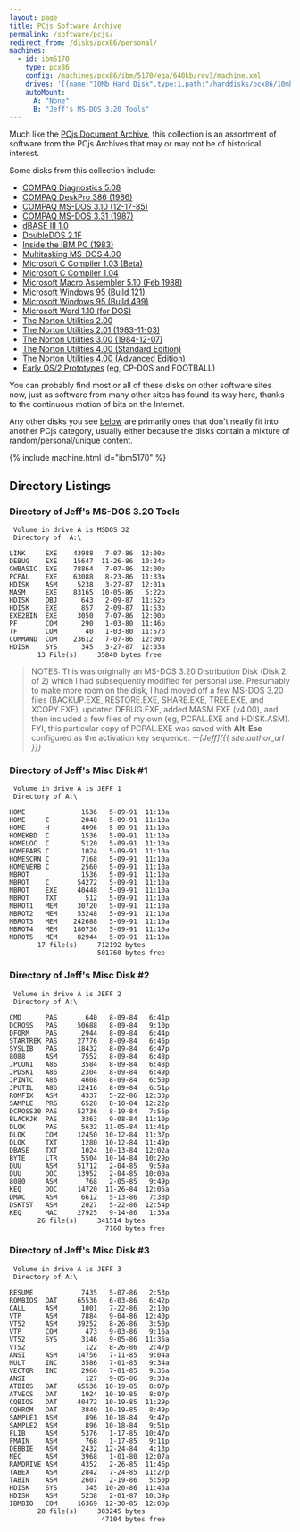 ```yaml
---
layout: page
title: PCjs Software Archive
permalink: /software/pcjs/
redirect_from: /disks/pcx86/personal/
machines:
  - id: ibm5170
    type: pcx86
    config: /machines/pcx86/ibm/5170/ega/640kb/rev3/machine.xml
    drives: '[{name:"10Mb Hard Disk",type:1,path:"/harddisks/pcx86/10mb/MSDOS320-C400.json"}]'
    autoMount:
      A: "None"
      B: "Jeff's MS-DOS 3.20 Tools"
---
```


Much like the [PCjs Document Archive](/documents/pcjs/), this collection is an assortment of software from the PCjs Archives that may or may not be of historical interest.

Some disks from this collection include:

  - [COMPAQ Diagnostics 5.08](/software/pcx86/diag/compaq/5.08/)
  - [COMPAQ DeskPro 386 (1986)](/software/pcx86/diag/compaq/1986/)
  - [COMPAQ MS-DOS 3.10 (12-17-85)](/software/pcx86/sys/dos/compaq/3.10/#compaq-ms-dos-310-12-17-85)
  - [COMPAQ MS-DOS 3.31 (1987)](/software/pcx86/sys/dos/compaq/3.31/#directory-of-compaq-ms-dos-331-1987)
  - [dBASE III 1.0](/software/pcx86/app/other/dbase3/1.0/)
  - [DoubleDOS 2.1F](/software/pcx86/sys/ext/softlogic/doubledos/2.1f/)
  - [Inside the IBM PC (1983)](/software/pcx86/sw/books/inside_the_ibm_pc/)
  - [Multitasking MS-DOS 4.00](/software/pcx86/sys/dos/microsoft/4.0M/)
  - [Microsoft C Compiler 1.03 (Beta)](/software/pcx86/lang/microsoft/c/1.03/)
  - [Microsoft C Compiler 1.04](/software/pcx86/lang/microsoft/c/1.04/)
  - [Microsoft Macro Assembler 5.10 (Feb 1988)](/software/pcx86/lang/microsoft/masm/5.10x/)
  - [Microsoft Windows 95 (Build 121)](/software/pcx86/sys/windows/win95/4.00.121/)
  - [Microsoft Windows 95 (Build 499)](/software/pcx86/sys/windows/win95/4.00.499/)
  - [Microsoft Word 1.10 (for DOS)](/software/pcx86/app/microsoft/word/1.10/)
  - [The Norton Utilities 2.00](/software/pcx86/util/norton/2.00/)
  - [The Norton Utilities 2.01 (1983-11-03)](/software/pcx86/util/norton/2.01/)
  - [The Norton Utilities 3.00 (1984-12-07)](/software/pcx86/util/norton/3.00/)
  - [The Norton Utilities 4.00 (Standard Edition)](/software/pcx86/util/norton/4.00/)
  - [The Norton Utilities 4.00 (Advanced Edition)](/software/pcx86/util/norton/4.00/advanced/)
  - [Early OS/2 Prototypes](/software/pcx86/sys/os2/misc/) (eg, CP-DOS and FOOTBALL)

You can probably find most or all of these disks on other software sites now, just as software from many other sites has found its way here, thanks to the continuous motion of bits on the Internet.

Any other disks you see [below](#directory-listings) are primarily ones that don't neatly fit into another PCjs category, usually either because the disks contain a mixture of random/personal/unique content.

{% include machine.html id="ibm5170" %}

## Directory Listings

### Directory of Jeff's MS-DOS 3.20 Tools

	 Volume in drive A is MSDOS 32   
	 Directory of  A:\

	LINK     EXE    43988   7-07-86  12:00p
	DEBUG    EXE    15647  11-26-86  10:24p
	GWBASIC  EXE    78864   7-07-86  12:00p
	PCPAL    EXE    63088   8-23-86  11:33a
	HDISK    ASM     5238   3-27-87  12:01a
	MASM     EXE    83165  10-05-86   5:22p
	HDISK    OBJ      643   2-09-87  11:52p
	HDISK    EXE      857   2-09-87  11:53p
	EXE2BIN  EXE     3050   7-07-86  12:00p
	PF       COM      290   1-03-80  11:46p
	TF       COM       40   1-03-80  11:57p
	COMMAND  COM    23612   7-07-86  12:00p
	HDISK    SYS      345   3-27-87  12:03a
	       13 File(s)     35840 bytes free

> NOTES: This was originally an MS-DOS 3.20 Distribution Disk (Disk 2 of 2) which I had subsequently modified for
personal use.  Presumably to make more room on the disk, I had moved off a few MS-DOS 3.20 files (BACKUP.EXE,
RESTORE.EXE, SHARE.EXE, TREE.EXE, and XCOPY.EXE), updated DEBUG.EXE, added MASM.EXE (v4.00), and then included
a few files of my own (eg, PCPAL.EXE and HDISK.ASM).  FYI, this particular copy of PCPAL.EXE was saved with **Alt-Esc**
configured as the activation key sequence. *--[Jeff]({{ site.author_url }})*

### Directory of Jeff's Misc Disk #1

     Volume in drive A is JEFF 1
     Directory of A:\
    
    HOME              1536   5-09-91  11:10a
    HOME     C        2048   5-09-91  11:10a
    HOME     H        4096   5-09-91  11:10a
    HOMEKBD  C        1536   5-09-91  11:10a
    HOMELOC  C        5120   5-09-91  11:10a
    HOMEPARS C        1024   5-09-91  11:10a
    HOMESCRN C        7168   5-09-91  11:10a
    HOMEVERB C        2560   5-09-91  11:10a
    MBROT             1536   5-09-91  11:10a
    MBROT    C       54272   5-09-91  11:10a
    MBROT    EXE     40448   5-09-91  11:10a
    MBROT    TXT       512   5-09-91  11:10a
    MBROT1   MEM     30720   5-09-91  11:10a
    MBROT2   MEM     53248   5-09-91  11:10a
    MBROT3   MEM    242688   5-09-91  11:10a
    MBROT4   MEM    180736   5-09-91  11:10a
    MBROT5   MEM     82944   5-09-91  11:10a
           17 file(s)     712192 bytes
                          501760 bytes free

### Directory of Jeff's Misc Disk #2

     Volume in drive A is JEFF 2
     Directory of A:\
    
    CMD      PAS       640   8-09-84   6:41p
    DCROSS   PAS     50688   8-09-84   9:10p
    DFORM    PAS      2944   8-09-84   6:44p
    STARTREK PAS     27776   8-09-84   6:46p
    SYSLIB   PAS     18432   8-09-84   6:47p
    8088     ASM      7552   8-09-84   6:48p
    JPCON1   A86      3584   8-09-84   6:48p
    JPDSK1   A86      2304   8-09-84   6:49p
    JPINTC   A86      4608   8-09-84   6:50p
    JPUTIL   A86     12416   8-09-84   6:51p
    ROMFIX   ASM      4337   5-22-86  12:33p
    SAMPLE   PRG      6528   8-10-84  12:22p
    DCROSS30 PAS     52736   8-19-84   7:56p
    BLACKJK  PAS      3363   9-08-84  11:10p
    DLOK     PAS      5632  11-05-84  11:41p
    DLOK     COM     12450  10-12-84  11:37p
    DLOK     TXT      1280  10-12-84  11:49p
    DBASE    TXT      1024  10-13-84  12:02a
    BYTE     LTR      5504  10-14-84  10:29p
    DUU      ASM     51712   2-04-85   9:59a
    DUU      DOC     13952   2-04-85  10:00a
    8080     ASM       768   2-05-85   9:49p
    KEQ      DOC     14720  11-26-84  12:05a
    DMAC     ASM      6612   5-13-86   7:38p
    DSKTST   ASM      2027   5-22-86  12:54p
    KEQ      MAC     27925   9-14-86   1:35a
           26 file(s)     341514 bytes
                            7168 bytes free

### Directory of Jeff's Misc Disk #3

     Volume in drive A is JEFF 3
     Directory of A:\
    
    RESUME            7435   5-07-86   2:53p
    ROMBIOS  DAT     65536   6-03-86   6:42p
    CALL     ASM      1001   7-22-86   2:10p
    VTP      ASM      7884   9-04-86  12:40p
    VT52     ASM     39252   8-26-86   3:50p
    VTP      COM       473   9-03-86   9:16a
    VT52     SYS      3146   9-05-86  11:36a
    VT52               122   8-26-86   2:47p
    ANSI     ASM     14756   7-11-85   9:04a
    MULT     INC      3586   7-01-85   9:34a
    VECTOR   INC      2966   7-01-85   9:36a
    ANSI               127   9-05-86   9:33a
    ATBIOS   DAT     65536  10-19-85   8:07p
    ATVECS   DAT      1024  10-19-85   8:07p
    CQBIOS   DAT     40472  10-19-85  11:29p
    CQHROM   DAT      3840  10-19-85   8:49p
    SAMPLE1  ASM       896  10-18-84   9:47p
    SAMPLE2  ASM       896  10-18-84   9:51p
    FLIB     ASM      5376   1-17-85  10:47p
    FMAIN    ASM       768   1-17-85   9:11p
    DEBBIE   ASM      2432  12-24-84   4:13p
    NEC      ASM      3968   1-01-80  12:07a
    RAMDRIVE ASM      4352   2-26-85  11:46p
    TABEX    ASM      2842   7-24-85  11:27p
    TABIN    ASM      2607   2-19-86   5:50p
    HDISK    SYS       345  10-20-86  11:46a
    HDISK    ASM      5238   2-01-87  10:39p
    IBMBIO   COM     16369  12-30-85  12:00p
           28 file(s)     303245 bytes
                           47104 bytes free
